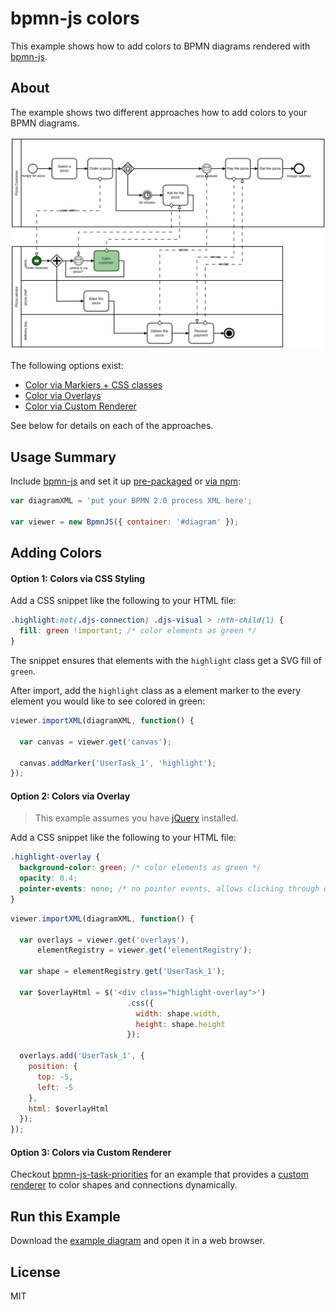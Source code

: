 # bpmn-js colors

This example shows how to add colors to BPMN diagrams rendered with [bpmn-js](https://github.com/bpmn-io/bpmn-js).


## About

The example shows two different approaches how to add colors to your BPMN diagrams.

![demo application screenshot](./screenshot.png "Screenshot of the example application")

The following options exist:

* [Color via Markiers + CSS classes](#option-1-colors-via-css-styling)
* [Color via Overlays](#option-2-colors-via-overlay)
* [Color via Custom Renderer](#option-3-colors-via-custom-renderer)

See below for details on each of the approaches.


## Usage Summary

Include [bpmn-js](https://github.com/bpmn-io/bpmn-js) and set it up [pre-packaged](../pre-packaged) or [via npm](../bundling):


```javascript
var diagramXML = 'put your BPMN 2.0 process XML here';

var viewer = new BpmnJS({ container: '#diagram' });
```


## Adding Colors

#### Option 1: Colors via CSS Styling

Add a CSS snippet like the following to your HTML file:

```css
.highlight:not(.djs-connection) .djs-visual > :nth-child(1) {
  fill: green !important; /* color elements as green */
}
```

The snippet ensures that elements with the `highlight` class get a SVG fill of `green`.

After import, add the `highlight` class as a element marker to the every element you would like to see colored in green:

```javascript
viewer.importXML(diagramXML, function() {

  var canvas = viewer.get('canvas');

  canvas.addMarker('UserTask_1', 'highlight');
});
```


#### Option 2: Colors via Overlay

> This example assumes you have [jQuery](http://jquery.com/) installed.

Add a CSS snippet like the following to your HTML file:

```css
.highlight-overlay {
  background-color: green; /* color elements as green */
  opacity: 0.4;
  pointer-events: none; /* no pointer events, allows clicking through onto the element */
}
```

```javascript
viewer.importXML(diagramXML, function() {

  var overlays = viewer.get('overlays'),
      elementRegistry = viewer.get('elementRegistry');

  var shape = elementRegistry.get('UserTask_1');

  var $overlayHtml = $('<div class="highlight-overlay">')
                          .css({
                            width: shape.width,
                            height: shape.height
                          });

  overlays.add('UserTask_1', {
    position: {
      top: -5,
      left: -5
    },
    html: $overlayHtml
  });
});
```


#### Option 3: Colors via Custom Renderer

Checkout [bpmn-js-task-priorities](https://github.com/bpmn-io/bpmn-js-task-priorities) for an example that provides a [custom renderer](https://github.com/bpmn-io/bpmn-js-task-priorities/blob/master/lib/priorities/ColorRenderer.js) to color shapes and connections dynamically.


## Run this Example

Download the [example diagram](https://raw.githubusercontent.com/bpmn-io/bpmn-js-examples/master/colors/index.html) and open it
in a web browser.


## License

MIT
